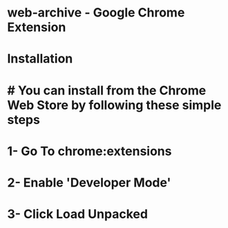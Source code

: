 # web-archive - Google Chrome Extension

# Installation
# # You can install  from the Chrome Web Store by following these simple steps
# 1- Go To chrome:extensions 
# 2- Enable 'Developer Mode'
# 3- Click Load Unpacked

